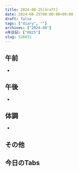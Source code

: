 ```yaml
---
title: 2024-08-25[draft]
date: 2024-08-25T00:00:00+09:00
draft: false
tags: ["diary", ""]
archives: ["2024-08"]
n年日記: ["0825"]
slug: 526031
---
```

## 午前
- 
## 午後
- 
## 体調
- 
## その他
## 今日のTabs